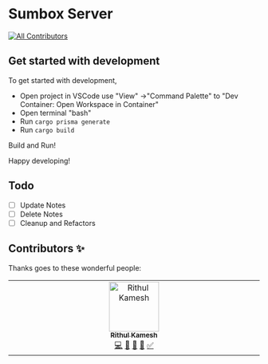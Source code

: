 # Sumbox Server
<!-- ALL-CONTRIBUTORS-BADGE:START - Do not remove or modify this section -->
[![All Contributors](https://img.shields.io/badge/all_contributors-1-orange.svg?style=flat-square)](#contributors-)
<!-- ALL-CONTRIBUTORS-BADGE:END -->

## Get started with development

To get started with development, 

- Open project in VSCode use "View" ->"Command Palette" to "Dev Container: Open Workspace in Container"
- Open terminal "bash"
- Run `cargo prisma generate`
- Run `cargo build`

Build and Run!

Happy developing!

## Todo

- [ ] Update Notes
- [ ] Delete Notes
- [ ] Cleanup and Refactors

## Contributors ✨

Thanks goes to these wonderful people:

<!-- ALL-CONTRIBUTORS-LIST:START - Do not remove or modify this section -->
<!-- prettier-ignore-start -->
<!-- markdownlint-disable -->
<table>
  <tbody>
    <tr>
      <td align="center" valign="top" width="14.28%"><a href="https://rithul.dev/"><img src="https://avatars.githubusercontent.com/u/45348760?v=4?s=100" width="100px;" alt="Rithul Kamesh"/><br /><sub><b>Rithul Kamesh</b></sub></a><br /><a href="https://github.com/sumbox/server/commits?author=rithulkamesh" title="Code">💻</a> <a href="#design-rithulkamesh" title="Design">🎨</a> <a href="https://github.com/sumbox/server/commits?author=rithulkamesh" title="Documentation">📖</a> <a href="#ideas-rithulkamesh" title="Ideas, Planning, & Feedback">🤔</a> <a href="#tutorial-rithulkamesh" title="Tutorials">✅</a></td>
    </tr>
  </tbody>
</table>

<!-- markdownlint-restore -->
<!-- prettier-ignore-end -->

<!-- ALL-CONTRIBUTORS-LIST:END -->
